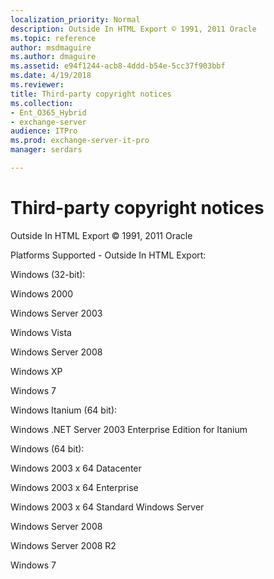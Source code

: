 ```yaml
---
localization_priority: Normal
description: Outside In HTML Export © 1991, 2011 Oracle
ms.topic: reference
author: msdmaguire
ms.author: dmaguire
ms.assetid: e94f1244-acb8-4ddd-b54e-5cc37f903bbf
ms.date: 4/19/2018
ms.reviewer: 
title: Third-party copyright notices
ms.collection:
- Ent_O365_Hybrid
- exchange-server
audience: ITPro
ms.prod: exchange-server-it-pro
manager: serdars

---
```


# Third-party copyright notices

Outside In HTML Export © 1991, 2011 Oracle

Platforms Supported - Outside In HTML Export:

Windows (32-bit):

Windows 2000

Windows Server 2003

Windows Vista

Windows Server 2008

Windows XP

Windows 7

Windows Itanium (64 bit):

Windows .NET Server 2003 Enterprise Edition for Itanium

Windows (64 bit):

Windows 2003 x 64 Datacenter

Windows 2003 x 64 Enterprise

Windows 2003 x 64 Standard Windows Server

Windows Server 2008

Windows Server 2008 R2

Windows 7
